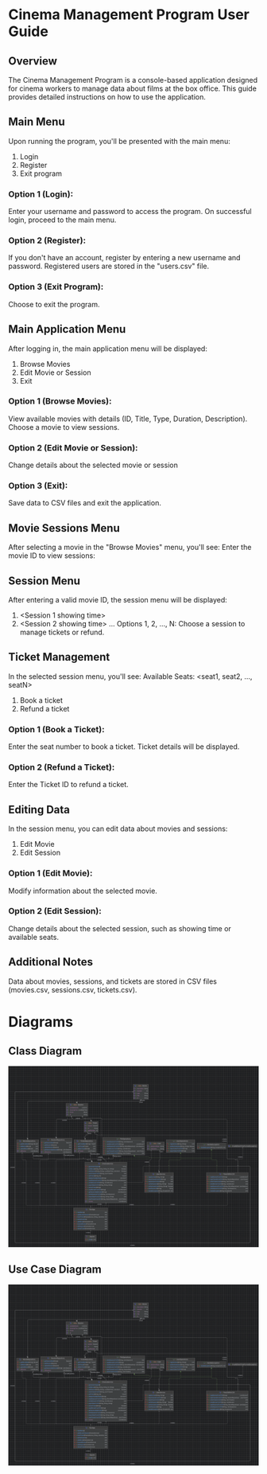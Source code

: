 
# Cinema Management Program User Guide

## Overview
The Cinema Management Program is a console-based application designed for cinema workers to manage data about films at the box office. This guide provides detailed instructions on how to use the application.

## Main Menu
Upon running the program, you'll be presented with the main menu:
1. Login
2. Register
3. Exit program
### Option 1 (Login):
Enter your username and password to access the program.
On successful login, proceed to the main menu.
### Option 2 (Register):
If you don't have an account, register by entering a new username and password.
Registered users are stored in the "users.csv" file.
### Option 3 (Exit Program):
Choose to exit the program.

## Main Application Menu
After logging in, the main application menu will be displayed:
1. Browse Movies
2. Edit Movie or Session
3. Exit
### Option 1 (Browse Movies):
View available movies with details (ID, Title, Type, Duration, Description).
Choose a movie to view sessions.
### Option 2 (Edit Movie or Session):
Change details about the selected movie or session
### Option 3 (Exit):
Save data to CSV files and exit the application.

## Movie Sessions Menu
After selecting a movie in the "Browse Movies" menu, you'll see:
Enter the movie ID to view sessions:

## Session Menu
After entering a valid movie ID, the session menu will be displayed:
1. <Session 1 showing time>
2. <Session 2 showing time>
...
Options 1, 2, ..., N:
Choose a session to manage tickets or refund.

## Ticket Management
In the selected session menu, you'll see:
Available Seats: <seat1, seat2, ..., seatN>
1. Book a ticket
2. Refund a ticket

### Option 1 (Book a Ticket):
Enter the seat number to book a ticket.
Ticket details will be displayed.

### Option 2 (Refund a Ticket):
Enter the Ticket ID to refund a ticket.

## Editing Data
In the session menu, you can edit data about movies and sessions:
1. Edit Movie
2. Edit Session
### Option 1 (Edit Movie):
Modify information about the selected movie.

### Option 2 (Edit Session):
Change details about the selected session, such as showing time or available seats.

## Additional Notes
Data about movies, sessions, and tickets are stored in CSV files (movies.csv, sessions.csv, tickets.csv).

# Diagrams
## Class Diagram
![Class diagram](https://github.com/Seif-Aly/CinemaApp/blob/main/Images/Class%20diagram.png)
## Use Case Diagram
![Use Case diagram](https://github.com/Seif-Aly/CinemaApp/blob/main/Images/Class%20diagram.png)
